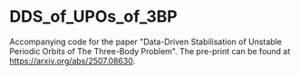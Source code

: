 # DDS_of_UPOs_of_3BP
Accompanying code for the paper "Data-Driven Stabilisation of Unstable Periodic Orbits of The Three-Body Problem". The pre-print can be found at https://arxiv.org/abs/2507.08630.
